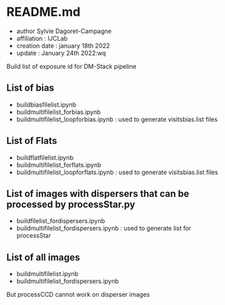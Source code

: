 # README.md

- author Sylvie Dagoret-Campagne
- affiliation : IJCLab
- creation date : january 18th 2022
- update : January 24th 2022:wq


Build list of exposure id for DM-Stack pipeline

## List of bias

- buildbiasfilelist.ipynb  
- buildmultifilelist_forbias.ipynb  
- buildmultifilelist_loopforbias.ipynb : used to generate visitsbias.list files

## List of Flats

- buildflatfilelist.ipynb            
- buildmultifilelist_forflats.ipynb
- buildmultifilelist_loopforflats.ipynb : used to generate visitsbias.list files


## List of images with dispersers that can be processed by processStar.py


- buildfilelist_fordispersers.ipynb         
- buildmultifilelist_fordispersers.ipynb  : used to generate list for processStar


## List of all images


- buildmultifilelist.ipynb          
- buildmultifilelist_fordispersers.ipynb  

But processCCD cannot work on disperser images